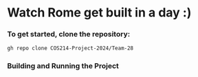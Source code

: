 # Watch Rome get built in a day :)

### To get started, clone the repository:
```sh
gh repo clone COS214-Project-2024/Team-28
```

### Building and Running the Project
